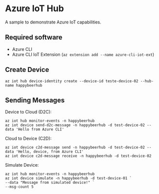 # Azure IoT Hub

A sample to demonstrate Azure IoT capabilities.

## Required software

* Azure CLI
* Azure CLI IoT Extension (`az extension add --name azure-cli-iot-ext`)

## Create Device

`az iot hub device-identity create --device-id teste-device-02 --hub-name happybeerhub`

## Sending Messages

Device to Cloud (D2C):

```
az iot hub monitor-events -n happybeerhub
az iot device send-d2c-message -n happybeerhub -d test-device-02 --data 'Hello from Azure CLI'
```

Cloud to Device (C2D):

```
az iot device c2d-message send -n happybeerhub -d test-device-02 --data 'Hello, device, from Azure CLI'
az iot device c2d-message receive -n happybeerhub -d test-device-02
```

Simulate Device:

```
az iot hub monitor-events -n happybeerhub
az iot device simulate -n happybeerhub -d test-device-01 `
--data "Message from simulated device!" `
--msg-count 5
```
